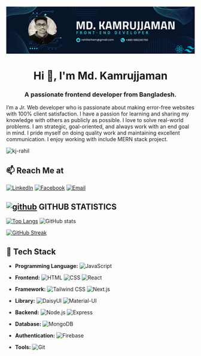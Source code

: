 ![I am GitHub Readme Generator's creator](https://raw.githubusercontent.com/Kj-RahiL/Kj-RahiL/main/Md.Kamrujjaman-Cover.png)

<h1 align="center">Hi 👋, I'm Md. Kamrujjaman</h1>
<h3 align="center">A passionate frontend developer from Bangladesh.</h3>


I’m a Jr. Web developer who is passionate about making error-free websites with 100% client satisfaction. I have a passion for learning and sharing my knowledge with others as publicly as possible. I love to solve real-world problems. I am strategic, goal-oriented, and always work with an end goal in mind.  I pride myself on doing quality work and maintaining excellent communication.  I enjoy working with include MERN stack project.

<p align="left"> <img src="https://komarev.com/ghpvc/?username=kj-rahil&label=Profile%20views&color=0e75b6&style=flat" alt="kj-rahil" /> </p>


## 📫 Reach Me at

[![LinkedIn](https://img.shields.io/badge/LinkedIn-%230A66C2.svg?style=for-the-badge&logo=LinkedIn&logoColor=white)](https://linkedin.com/in/kj-rahil)
[![Facebook](https://img.shields.io/badge/Facebook-%1877F2.svg?style=for-the-badge&logo=Facebook&logoColor=white)](https://fb.com/kj.rahil)
[![Email](https://img.shields.io/badge/Email-%23D14836.svg?style=for-the-badge&logo=Gmail&logoColor=white)](mailto:rahiilarham@gmail.com)


## [<img src='https://cdn.jsdelivr.net/npm/simple-icons@3.0.1/icons/github.svg' alt='github' height='40'>](https://github.com/Kj-RahiL)  GITHUB STATISTICS

[![Top Langs](https://github-readme-stats.vercel.app/api/top-langs/?username=Kj-RahiL)](https://github.com/anuraghazra/github-readme-stats) ![GitHub stats](https://github-readme-stats.vercel.app/api?username=Kj-RahiL&show_icons=true)  

[![GitHub Streak](https://github-readme-streak-stats.herokuapp.com?user=Kj-RahiL&theme=neon&hide_border=true)](https://git.io/streak-stats)


## 🚀 Tech Stack

- **Programming Language:**   ![JavaScript](https://img.shields.io/badge/JavaScript-%23F7DF1E.svg?style=flat-square&logo=javascript&logoColor=white)

- **Frontend:**
   ![HTML](https://img.shields.io/badge/HTML-%23E34F26.svg?style=flat-square&logo=html5&logoColor=white)
   ![CSS](https://img.shields.io/badge/CSS-%231572B6.svg?style=flat-square&logo=css3&logoColor=white)
   ![React](https://img.shields.io/badge/React-%2361DAFB.svg?style=flat-square&logo=react&logoColor=white)

- **Framework:**
   ![Tailwind CSS](https://img.shields.io/badge/Tailwind_CSS-%231a202c.svg?style=flat-square&logo=tailwind-css&logoColor=white)
   ![Next.js](https://img.shields.io/badge/Next.js-%23000000.svg?style=flat-square&logo=next.js&logoColor=white)

- **Library:**
   ![DaisyUI](https://img.shields.io/badge/DaisyUI-%23212121.svg?style=flat-square)
   ![Material-UI](https://img.shields.io/badge/Material--UI-%230081CB.svg?style=flat-square&logo=material-ui&logoColor=white)

- **Backend:**
   ![Node.js](https://img.shields.io/badge/Node.js-%23339933.svg?style=flat-square&logo=node.js&logoColor=white)
   ![Express](https://img.shields.io/badge/Express-%23000000.svg?style=flat-square&logo=express&logoColor=white)

- **Database:**   ![MongoDB](https://img.shields.io/badge/MongoDB-%2347A248.svg?style=flat-square&logo=mongodb&logoColor=white)

- **Authentication:**   ![Firebase](https://img.shields.io/badge/Firebase-%23FFCA28.svg?style=flat-square&logo=firebase&logoColor=black)
    
- **Tools:**
   ![Git](https://img.shields.io/badge/Git-%23F05032.svg?style=flat-square&logo=git&logoColor=white)



